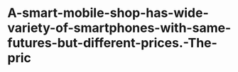 # A-smart-mobile-shop-has-wide-variety-of-smartphones-with-same-futures-but-different-prices.-The-pric